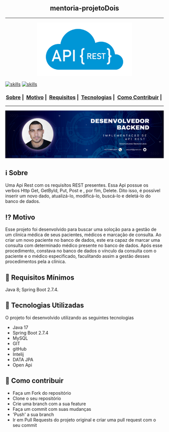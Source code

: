 <h2 align="center">mentoria-projetoDois</h2>

___


<p align="center">
  <img src="https://github.com/Ualace36/dataImag/blob/main/apiLogo.png" width="300" heigth="300">
</p>

[![skills](https://img.shields.io/badge/Spring-6DB33F?style=for-the-badge&logo=spring&logoColor=white)](https://spring.io/projects/spring-boot/)
[![skills](https://img.shields.io/badge/Java-ED8B00?style=for-the-badge&logo=java&logoColor=white)](https://docs.oracle.com/en/java/)

<h3 align="center">
  <a href="#information_source-sobre">Sobre</a>&nbsp;|&nbsp;
  <a href="#interrobang-motivo">Motivo</a>&nbsp;|&nbsp;
  <a href="#seedling-requisitos-mínimos">Requisitos</a>&nbsp;|&nbsp;
  <a href="#rocket-tecnologias-utilizadas">Tecnologias</a>&nbsp;|&nbsp;
  <a href="#link-como-contribuir">Como Contribuir</a>&nbsp;|&nbsp;
</h3>

___

<img src="https://github.com/Ualace36/dataImag/blob/main/banner-linkedin.png" width="1200">

## :information_source: Sobre

Uma Api Rest com os requisítos REST presentes. Essa Api possue os verbos Http Get, GetById, Put, Post e , por fim, Delete. Dito isso, é possível inserir um novo dado, atualizá-lo, modificá-lo, buscá-lo e deletá-lo do banco de dados. 

## :interrobang: Motivo

Esse projeto foi desenvolvido para buscar uma soloção para a gestão de um cliníca médica de  seus pacientes, médicos e marcação de consulta. Ao criar um novo paciente no banco de dados, este era capaz de marcar uma consulta com determinado médico presente no banco de dados. Após esse procedimento, constava no banco de dados o vínculo da consulta com o paciente e o médico especificado, faculitando assim a gestão desses procedimentos pela a clínica.

## :seedling: Requisitos Mínimos

Java 8; Spring Boot 2.7.4.

## :rocket: Tecnologias Utilizadas 

O projeto foi desenvolvido utilizando as seguintes tecnologias

- Java 17
- Spring Boot 2.7.4
- MySQL
- GIT
- gitHub
- Intelij
- DATA JPA
- Open Api

## :link: Como contribuir 

- Faça um Fork do repositório
- Clone o seu repositório
- Crie uma branch com a sua feature
- Faça um commit com suas mudanças
- 'Push' a sua branch
- Ir em Pull Requests do projeto original e criar uma pull request com o seu commit
